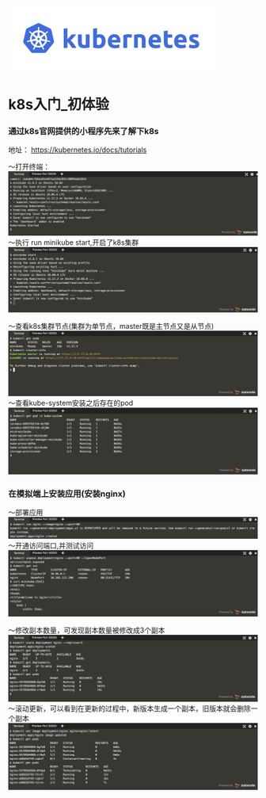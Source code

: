 
![](../02_cluster_install/img/25.png)
# k8s入门_初体验

### 通过k8s官网提供的小程序先来了解下k8s

地址： https://kubernetes.io/docs/tutorials

～打开终端：
![](img/02.png)
～执行 run minikube start,开启了k8s集群
![](img/03.png)

～查看k8s集群节点(集群为单节点，master既是主节点又是从节点)
![](img/05.png)
～查看kube-system安装之后存在的pod
![](img/04.png)

### 在模拟端上安装应用(安装nginx)

～部署应用
![](img/08.png)
～开通访问端口,并测试访问
![](img/07.png)

～修改副本数量，可发现副本数量被修改成3个副本
![](img/09.png)
～滚动更新，可以看到在更新的过程中，新版本生成一个副本，旧版本就会删除一个副本
![](img/10.png)













